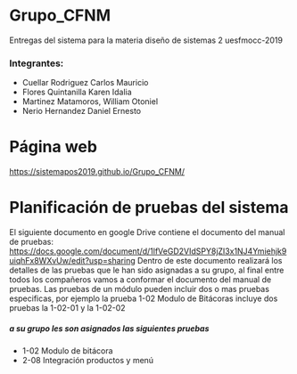 # Grupo_CFNM
Entregas  del sistema para la materia diseño de sistemas 2 uesfmocc-2019 

### Integrantes:
- Cuellar Rodriguez Carlos Mauricio
- Flores Quintanilla Karen Idalia
- Martinez Matamoros, William Otoniel
- Nerio Hernandez Daniel Ernesto

# Página web
https://sistemapos2019.github.io/Grupo_CFNM/

# Planificación de pruebas del sistema
El siguiente documento en google Drive contiene el documento del manual de pruebas: 
https://docs.google.com/document/d/1lfVeGD2VIdSPY8jZI3x1NJ4Ymiehjk9uiqhFx8WXvUw/edit?usp=sharing
Dentro de este documento realizará los detalles de las pruebas que le han sido asignadas a su grupo, al final entre todos los compañeros vamos a conformar el documento del manual de pruebas. Las pruebas de un módulo pueden incluir dos o mas pruebas especificas, por ejemplo la prueba 1-02 Modulo de Bitácoras incluye dos pruebas la 1-02-01 y la 1-02-02


##### a su grupo les son asignados las siguientes pruebas
* 1-02 Modulo de bitácora
* 2-08 Integración productos y menú
